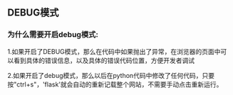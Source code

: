 ## DEBUG模式

### 为什么需要开启debug模式:

1.如果开启了DEBUG模式，那么在代码中如果抛出了异常，在浏览器的页面中可以看到具体的错误信息，以及具体的错误代码位置，方便开发者调试

2.如果开启了debug模式，那么以后在python代码中修改了任何代码，只要按"ctrl+s"，'flask'就会自动的重新记载整个网站，不需要手动点击重新运行。

